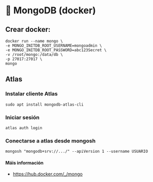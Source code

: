 # 🧾 MongoDB (docker)

## Crear docker:

~~~~
docker run --name mongo \
-e MONGO_INITDB_ROOT_USERNAME=mongoadmin \
-e MONGO_INITDB_ROOT_PASSWORD=abc123Secret \
-v /root/mongo:/data/db \
-p 27017:27017 \
mongo
~~~~

## Atlas

### Instalar cliente Atlas

~~~~
sudo apt install mongodb-atlas-cli
~~~~

### Iniciar sesión

~~~~
atlas auth login
~~~~

### Conectarse a atlas desde mongosh

~~~~
mongosh "mongodb+srv://.../" --apiVersion 1 --username USUARIO
~~~~


#### Máis información
  
  - <https://hub.docker.com/_/mongo>
